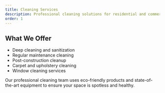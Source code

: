 ```yaml
---
title: Cleaning Services
description: Professional cleaning solutions for residential and commercial properties.
order: 1
---
```


## What We Offer

- Deep cleaning and sanitization
- Regular maintenance cleaning
- Post-construction cleanup
- Carpet and upholstery cleaning
- Window cleaning services

Our professional cleaning team uses eco-friendly products and state-of-the-art equipment to ensure your space is spotless and healthy.
